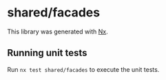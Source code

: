 # shared/facades

This library was generated with [Nx](https://nx.dev).

## Running unit tests

Run `nx test shared/facades` to execute the unit tests.
